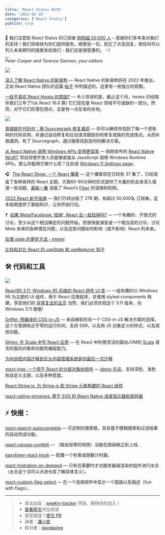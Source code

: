 ```yaml
---
title: 'React Status #276'
date: '2022-02-18'
categories: ['React Status']
publish: true
---
```


🎉 我们注意到 React Status 的订阅者 [刚刚超 50,000 人](https://react.statuscode.com/link/119817/web) – 感谢你们多年来对我们的支持！我们将继续为你们提供服务。顺便说一句，别忘了点击回复，把任何可以列入未来期刊的链接发给我们 - 我们总是很感激的。 :-)  
\_\_  
_Peter Cooper and Terence Gannon, your editors_

<!--以上是预览信息，图片一张或限制百字左右，前者优先，全文请使用二级及以下标题-->
<!-- more -->

[![](https://res.cloudinary.com/cpress/image/upload/w_1280,e_sharpen:60/xr8xzvweayh4admhqjzy.jpg)](https://react.statuscode.com/link/119785/web)

[深入了解 React Native 的新架构](https://react.statuscode.com/link/119785/web "medium.com") — React Native 的新架构将在 2022 年推出，正如 React Native 团队的这篇 [帖子](https://react.statuscode.com/link/119786/web) 中所描述的。这里有一些独立的观察。

[一些不喜欢 React Hooks 的原因?](https://react.statuscode.com/link/119787/web "blog.bitsrc.io") — 令人惊讶的是，截止这个月，hooks 已经陪伴我们三年了!(从 React 16.8 算) 它们现在是 React 领域不可或缺的一部分。然而，对于它们的潜在弱点，总是有一点反省的余地。

[![](https://copm.s3.amazonaws.com/3fda6acb.png)](https://react.statuscode.com/link/119788/web)

[真相就在代码中：用 Sourcegraph 修复漏洞](https://react.statuscode.com/link/119788/web "about.sourcegraph.com") — 你可以确信你找到了每一个受影响的代码实例，并通过自动修复和拉动请求跟踪你的修复措施的完成情况，从而补救漏洞。有了 Sourcegraph，通过搜索找到及时的解决方案。

[从 React Native 调用 Windows APIs 变得更容易](https://react.statuscode.com/link/119789/web "microsoft.github.io") — 刚刚宣布的 [React Native WinRT](https://react.statuscode.com/link/119790/web) 项目将使开发人员能够直接从 JavaScript 调用 Windows Runtime APIs。那么你能用它做什么呢？比如说 [Windows 11 _Settings_ page](https://react.statuscode.com/link/119791/web)。

🎧  [The React Show: 一个 React 播客](https://react.statuscode.com/link/119792/web "www.owlcreek.studio") — 这个播客现在已经有 37 集了，已经涵盖了各种各样的 React 主题。大致60-90分钟的形式提供了大量的机会来深入报道一些话题，[最新一集](https://react.statuscode.com/link/119793/web) 涵盖了 React’s [Fiber](https://react.statuscode.com/link/119794/web) 的调用和机制。

[2022 React 新手指南](https://react.statuscode.com/link/119816/web "www.freecodecamp.org") — 我们已经出版了 276 期，有超过 50,000名  订阅者。这本指南提供了基础知识，让你开始行动。

❓  [如果 Meta/Facebook '挂掉', React 会一起挂掉吗?](https://react.statuscode.com/link/119798/web "news.ycombinator.com") — 一个有趣的、开放式的讨论，至少从这个相当确定的问题开始，但很快就演变成一个相当高的讨论，讨论 Meta 未来的各种潜在问题，以及这些问题如何影响（或不影响）React 的未来。

[处理 state 的更好方法 - Immer](https://react.statuscode.com/link/119799/web)  

[比较和对比 React 的 useState 和 useReducer 钩子](https://react.statuscode.com/link/119800/web)  

## 🛠 代码和工具

[![](https://res.cloudinary.com/cpress/image/upload/w_1280,e_sharpen:60/qain2bi9vzz5ay6bayi7.jpg)](https://react.statuscode.com/link/119801/web)

[React95 3.11: Windows 95 风格的 React 组件 UI 库](https://react.statuscode.com/link/119801/web "github.com") — 一组有趣的以 Windows 95 为主题的 UI 组件，用于 React 应用程序，并使用 styled-components 构建。享受他们的 [非常复古的主页](https://react.statuscode.com/link/119802/web) 当然，我们必须庆祝这个 3.11 版本，向 Windows 3.11 致敬!

[Griffel: 预编译的 CSS-in-JS](https://react.statuscode.com/link/119803/web "github.com") — 来自微软的另一个 CSS-in-JS 解决方案的选择。这个方案拥有近乎零的运行时间，支持 SSR，以及用 JS 对象定义的样式，以及其他功能。

[Slinky: 在 Scala 中写 React 应用](https://react.statuscode.com/link/119804/web "slinky.dev") — 在 React 中利用灵活的面向JVM的 [Scala](https://react.statuscode.com/link/119805/web) 语言的面向对象和功能性编程能力。

[为何说把内容迁移到无头内容管理系统是你最后一次迁移](https://react.statuscode.com/link/119806/web "kontent.ai")

[react-tree: 一个用于 React 的分层对象树组件](https://react.statuscode.com/link/119807/web "github.com") — [demo 在这](https://react.statuscode.com/link/119808/web)。支持深色、浅色和自定义主题，以及多种宽度。

[React Stripe.js:  为 Stripe.js 和 Stripe 元素构建的 React 组件](https://react.statuscode.com/link/119809/web "github.com")

[react-native-progress: 基于 SVG 的 React Native 进度指示器和旋转器](https://react.statuscode.com/link/119810/web "github.com")

## ⚡️ 快报：

[react-search-autocomplete](https://react.statuscode.com/link/119811/web) — 可定制的搜索框，具有基于模糊搜索和过滤结果的自动完成功能。

[react-canvas-confetti](https://react.statuscode.com/link/119812/web) — （掘金投票的特效）没能在超级碗之前上线..

[easytimer-react-hook](https://react.statuscode.com/link/119813/web) — 配置一个秒表或倒数计时器。

[react-hydration-on-demand](https://react.statuscode.com/link/119814/web) — 只有在需要时才对服务器端渲染的组件进行水合（水合这个词可以点进仓库了解具体含义）。

[react-custom-flag-select](https://react.statuscode.com/link/119815/web) — 在一个选择控件中显示一个国旗以及描述（fun with flags）。

---
> * 译文出自：[weekly-tracker](https://github.com/FEDarling/weekly-tracker) 项目，期待你的加入！
> * [查看原文](https://react.statuscode.com/issues/276)对比阅读
> * 发现错误？[提交 PR](https://github.com/FEDarling/weekly-tracker/blob/main/weeklys/react_status/276)
> * 译者：[潘小安](https://github.com/pan463859)
> * 校对者：[daodaolee](https://github.com/daodaolee)
